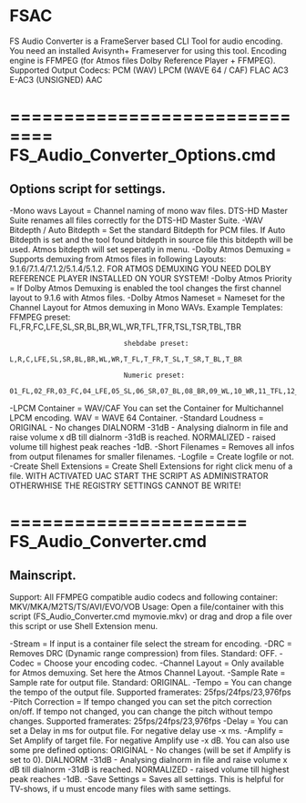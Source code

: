 # FSAC

FS Audio Converter is a FrameServer based CLI Tool for audio encoding. You need an installed Avisynth+ Frameserver for using this tool.
Encoding engine is FFMPEG (for Atmos files Dolby Reference Player + FFMPEG). 
Supported Output Codecs: PCM (WAV)
                         LPCM (WAVE 64 / CAF)
                         FLAC
                         AC3
                         E-AC3 (UNSIGNED)
                         AAC

==============================
FS_Audio_Converter_Options.cmd
==============================
Options script for settings.
------------------------------

-Mono wavs Layout             = Channel naming of mono wav files. DTS-HD Master Suite renames all files correctly for the DTS-HD Master Suite.
-WAV Bitdepth / Auto Bitdepth = Set the standard Bitdepth for PCM files. If Auto Bitdepth is set and the tool found bitdepth
                                in source file this bitdepth will be used. Atmos bitdepth will set seperatly in menu.
-Dolby Atmos Demuxing         = Supports demuxing from Atmos files in following Layouts: 9.1.6/7.1.4/7.1.2/5.1.4/5.1.2.
                                FOR ATMOS DEMUXING YOU NEED DOLBY REFERENCE PLAYER INSTALLED ON YOUR SYSTEM!
-Dolby Atmos Priority         = If Dolby Atmos Demuxing is enabled the tool changes the first channel layout to 9.1.6 with Atmos files.
-Dolby Atmos Nameset          = Nameset for the Channel Layout for Atmos demuxing in Mono WAVs. Example Templates:
                                FFMPEG preset:
                                FL,FR,FC,LFE,SL,SR,BL,BR,WL,WR,TFL,TFR,TSL,TSR,TBL,TBR

                                shebdabe preset:
                                L,R,C,LFE,SL,SR,BL,BR,WL,WR,T_FL,T_FR,T_SL,T_SR,T_BL,T_BR

                                Numeric preset:
                                01_FL,02_FR,03_FC,04_LFE,05_SL,06_SR,07_BL,08_BR,09_WL,10_WR,11_TFL,12_TFR,13_TSL,14_TSR,15_TBL,16_TBR
-LPCM Container               = WAV/CAF You can set the Container for Multichannel LPCM encoding. WAV = WAVE 64 Container.
-Standard Loudness            = ORIGINAL - No changes
                                DIALNORM -31dB - Analysing dialnorm in file and raise volume x dB till dialnorm -31dB is reached.
                                NORMALIZED - raised volume till highest peak reaches -1dB.
-Short Filenames              = Removes all infos from output filenames for smaller filenames.
-Logfile                      = Create logfile or not.
-Create Shell Extensions      = Create Shell Extensions for right click menu of a file.
                                WITH ACTIVATED UAC START THE SCRIPT AS ADMINISTRATOR OTHERWHISE THE REGISTRY SETTINGS CANNOT BE WRITE!

======================
FS_Audio_Converter.cmd
======================
Mainscript.
----------------------

Support:                        All FFMPEG compatible audio codecs and following container: MKV/MKA/M2TS/TS/AVI/EVO/VOB
Usage:                          Open a file/container with this script (FS_Audio_Converter.cmd mymovie.mkv) or drag and drop a file over
                                this script or use Shell Extension menu.

-Stream                       = If input is a container file select the stream for encoding.
-DRC                          = Removes DRC (Dynamic range compression) from files. Standard: OFF.
-Codec                        = Choose your encoding codec.
-Channel Layout               = Only available for Atmos demuxing. Set here the Atmos Channel Layout.
-Sample Rate                  = Sample rate for output file. Standard: ORIGINAL.
-Tempo                        = You can change the tempo of the output file. Supported framerates: 25fps/24fps/23,976fps
-Pitch Correction             = If tempo changed you can set the pitch correction on/off. If tempo not changed, you can
                                change the pitch without tempo changes. Supported framerates: 25fps/24fps/23,976fps
-Delay                        = You can set a Delay in ms for output file. For negative delay use -x ms.
-Amplify                      = Set Amplify of target file. For negative Amplify use -x dB. You can also use some pre defined options:
                                ORIGINAL - No changes (will be set if Amplify is set to 0).
                                DIALNORM -31dB - Analysing dialnorm in file and raise volume x dB till dialnorm -31dB is reached.
                                NORMALIZED - raised volume till highest peak reaches -1dB.
-Save Settings                = Saves all settings. This is helpful for TV-shows, if u must encode many files with same settings.
